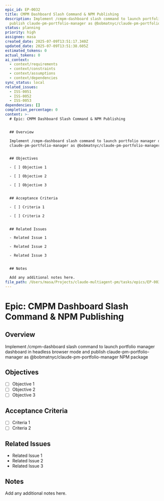 ```yaml
---
epic_id: EP-0032
title: CMPM Dashboard Slash Command & NPM Publishing
description: Implement /cmpm-dashboard slash command to launch portfolio manager dashboard in headless browser mode and
  publish claude-pm-portfolio-manager as @bobmatnyc/claude-pm-portfolio-manager NPM package
status: planning
priority: high
assignee: masa
created_date: 2025-07-09T13:51:17.340Z
updated_date: 2025-07-09T13:51:38.605Z
estimated_tokens: 0
actual_tokens: 0
ai_context:
  - context/requirements
  - context/constraints
  - context/assumptions
  - context/dependencies
sync_status: local
related_issues:
  - ISS-0051
  - ISS-0052
  - ISS-0053
dependencies: []
completion_percentage: 0
content: >-
  # Epic: CMPM Dashboard Slash Command & NPM Publishing


  ## Overview

  Implement /cmpm-dashboard slash command to launch portfolio manager dashboard in headless browser mode and publish
  claude-pm-portfolio-manager as @bobmatnyc/claude-pm-portfolio-manager NPM package


  ## Objectives

  - [ ] Objective 1

  - [ ] Objective 2

  - [ ] Objective 3


  ## Acceptance Criteria

  - [ ] Criteria 1

  - [ ] Criteria 2


  ## Related Issues

  - Related Issue 1

  - Related Issue 2

  - Related Issue 3


  ## Notes

  Add any additional notes here.
file_path: /Users/masa/Projects/claude-multiagent-pm/tasks/epics/EP-0032-cmpm-dashboard-slash-command-npm-publishing.md
---
```


# Epic: CMPM Dashboard Slash Command & NPM Publishing

## Overview
Implement /cmpm-dashboard slash command to launch portfolio manager dashboard in headless browser mode and publish claude-pm-portfolio-manager as @bobmatnyc/claude-pm-portfolio-manager NPM package

## Objectives
- [ ] Objective 1
- [ ] Objective 2
- [ ] Objective 3

## Acceptance Criteria
- [ ] Criteria 1
- [ ] Criteria 2

## Related Issues
- Related Issue 1
- Related Issue 2
- Related Issue 3

## Notes
Add any additional notes here.
